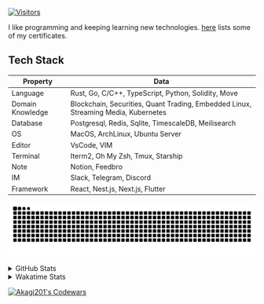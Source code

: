 <!-- markdownlint-disable MD041 MD010 MD033 -->
[![Visitors](https://api.visitorbadge.io/api/daily?path=Akagi201%2FAkagi201&label=Visitors%20Today&countColor=%2337d67a)](https://visitorbadge.io/status?path=Akagi201%2FAkagi201)

I like programming and keeping learning new technologies. [here](https://github.com/Akagi201/blockchain) lists some of my certificates.

## Tech Stack

| Property         	| Data                                                                               	|
|------------------	|------------------------------------------------------------------------------------	|
| Language         	| Rust, Go, C/C++, TypeScript, Python, Solidity, Move                                 |
| Domain Knowledge 	| Blockchain, Securities, Quant Trading, Embedded Linux, Streaming Media, Kubernetes 	|
| Database         	| Postgresql, Redis, Sqlite, TimescaleDB, Meilisearch                                 |
| OS               	| MacOS, ArchLinux, Ubuntu Server                                                     |
| Editor           	| VsCode, VIM                                                                        	|
| Terminal          | Iterm2, Oh My Zsh, Tmux, Starship                                                   |
| Note             	| Notion, Feedbro                                                                    	|
| IM               	| Slack, Telegram, Discord                                                            |
| Framework         | React, Nest.js, Next.js, Flutter                                                   	|

[![github contribution grid snake animation](https://raw.githubusercontent.com/Akagi201/Akagi201/output/github-contribution-grid-snake.svg#gh-light-mode-only)](https://github.com/Akagi201)

<details>
<summary>GitHub Stats</summary>
  <a href="https://github.com/Akagi201"><img alt="Profile Detail" src="https://raw.githubusercontent.com/Akagi201/Akagi201/master/profile-summary-card-output/dracula/0-profile-details.svg" /></a>
  <a href="https://github.com/Akagi201"><img alt="Github Stats" src="https://raw.githubusercontent.com/Akagi201/Akagi201/master/profile-summary-card-output/dracula/3-stats.svg" /></a>
  <a href="https://github.com/Akagi201"><img alt="Lang By Commits" src="https://raw.githubusercontent.com/Akagi201/Akagi201/master/profile-summary-card-output/dracula/2-most-commit-language.svg" /></a>
</details>

<details>
<summary>Wakatime Stats</summary>
<br>

<!--START_SECTION:waka-->

```txt
From: 29 December 2023 - To: 05 January 2024

Total Time: 52 hrs 1 min

Other        34 hrs 23 mins  ████████████████▓░░░░░░░░   66.09 %
Rust         10 hrs 44 mins  █████░░░░░░░░░░░░░░░░░░░░   20.66 %
sh           4 hrs 29 mins   ██░░░░░░░░░░░░░░░░░░░░░░░   08.62 %
Go           32 mins         ▒░░░░░░░░░░░░░░░░░░░░░░░░   01.05 %
Markdown     31 mins         ▒░░░░░░░░░░░░░░░░░░░░░░░░   01.01 %
TOML         31 mins         ▒░░░░░░░░░░░░░░░░░░░░░░░░   01.00 %
Python       12 mins         ░░░░░░░░░░░░░░░░░░░░░░░░░   00.40 %
YAML         10 mins         ░░░░░░░░░░░░░░░░░░░░░░░░░   00.34 %
Docker       9 mins          ░░░░░░░░░░░░░░░░░░░░░░░░░   00.32 %
Makefile     5 mins          ░░░░░░░░░░░░░░░░░░░░░░░░░   00.19 %
```

<!--END_SECTION:waka-->

</details>

<a href="https://www.codewars.com/users/Akagi201"><img alt="Akagi201's Codewars" src="https://www.codewars.com/users/Akagi201/badges/small"></a>

